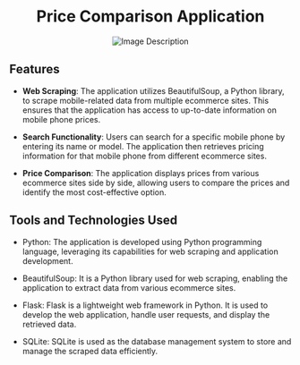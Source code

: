 <h1 align="center">Price Comparison Application</h1>

<div style="width: 100%; text-align: center;">
  <img src="https://github.com/Shagun0777/Price-Comparison-Application/assets/85606313/30d2a53e-d04b-4990-be79-bfff525204c7" alt="Image Description" style="max-width: 100%;">
</div>


## Features

- **Web Scraping**: The application utilizes BeautifulSoup, a Python library, to scrape mobile-related data from multiple ecommerce sites. This ensures that the application has access to up-to-date information on mobile phone prices.

- **Search Functionality**: Users can search for a specific mobile phone by entering its name or model. The application then retrieves pricing information for that mobile phone from different ecommerce sites.

- **Price Comparison**: The application displays prices from various ecommerce sites side by side, allowing users to compare the prices and identify the most cost-effective option.

## Tools and Technologies Used

- Python: The application is developed using Python programming language, leveraging its capabilities for web scraping and application development.

- BeautifulSoup: It is a Python library used for web scraping, enabling the application to extract data from various ecommerce sites.

- Flask: Flask is a lightweight web framework in Python. It is used to develop the web application, handle user requests, and display the retrieved data.

- SQLite: SQLite is used as the database management system to store and manage the scraped data efficiently.




